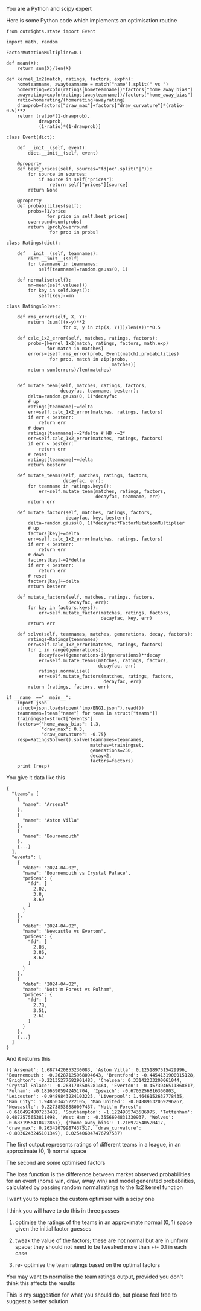 You are a Python and scipy expert

Here is some Python code which implements an optimisation routine

```
from outrights.state import Event

import math, random

FactorMutationMultiplier=0.1

def mean(X):
    return sum(X)/len(X)

def kernel_1x2(match, ratings, factors, expfn):
    hometeamname, awayteamname = match["name"].split(" vs ")
    homerating=expfn(ratings[hometeamname])*factors["home_away_bias"]
    awayrating=expfn(ratings[awayteamname])/factors["home_away_bias"]
    ratio=homerating/(homerating+awayrating)
    drawprob=factors["draw_max"]+factors["draw_curvature"]*(ratio-0.5)**2
    return [ratio*(1-drawprob),
            drawprob,
            (1-ratio)*(1-drawprob)]

class Event(dict):

    def __init__(self, event):
        dict.__init__(self, event)

    @property
    def best_prices(self, sources="fd|oc".split("|")):
        for source in sources:
            if source in self["prices"]:
                return self["prices"][source]
        return None
        
    @property
    def probabilities(self):                      
        probs=[1/price
               for price in self.best_prices]
        overround=sum(probs)
        return [prob/overround
                for prob in probs]

class Ratings(dict):
    
    def __init__(self, teamnames):
        dict.__init__(self)
        for teamname in teamnames:
            self[teamname]=random.gauss(0, 1)
            
    def normalise(self):
        mn=mean(self.values())
        for key in self.keys():
            self[key]-=mn
    
class RatingsSolver:
          
    def rms_error(self, X, Y):
        return (sum([(x-y)**2 
                     for x, y in zip(X, Y)])/len(X))**0.5
        
    def calc_1x2_error(self, matches, ratings, factors):
        probs=[kernel_1x2(match, ratings, factors, math.exp)
               for match in matches]
        errors=[self.rms_error(prob, Event(match).probabilities)
                for prob, match in zip(probs,
                                       matches)]
        return sum(errors)/len(matches)
    
    
    def mutate_team(self, matches, ratings, factors, 
                    decayfac, teamname, besterr):
        delta=random.gauss(0, 1)*decayfac
        # up
        ratings[teamname]+=delta
        err=self.calc_1x2_error(matches, ratings, factors)
        if err < besterr:
            return err
        # down
        ratings[teamname]-=2*delta # NB -=2*
        err=self.calc_1x2_error(matches, ratings, factors)
        if err < besterr:
            return err
        # reset
        ratings[teamname]+=delta
        return besterr
    
    def mutate_teams(self, matches, ratings, factors,
                     decayfac, err):
        for teamname in ratings.keys():
            err=self.mutate_team(matches, ratings, factors,
                                 decayfac, teamname, err)
        return err
    
    def mutate_factor(self, matches, ratings, factors,
                      decayfac, key, besterr):
        delta=random.gauss(0, 1)*decayfac*FactorMutationMultiplier
        # up
        factors[key]+=delta
        err=self.calc_1x2_error(matches, ratings, factors)
        if err < besterr:
            return err
        # down
        factors[key]-=2*delta
        if err < besterr:
            return err
        # reset
        factors[key]+=delta
        return besterr
    
    def mutate_factors(self, matches, ratings, factors, 
                       decayfac, err):
        for key in factors.keys():
            err=self.mutate_factor(matches, ratings, factors,
                                   decayfac, key, err)
        return err
    
    def solve(self, teamnames, matches, generations, decay, factors):
        ratings=Ratings(teamnames)
        err=self.calc_1x2_error(matches, ratings, factors)
        for i in range(generations):
            decayfac=((generations-i)/generations)**decay
            err=self.mutate_teams(matches, ratings, factors,
                                  decayfac, err)
            ratings.normalise()
            err=self.mutate_factors(matches, ratings, factors,
                                    decayfac, err)
        return (ratings, factors, err)
    
if __name__=="__main__":
    import json
    struct=json.loads(open("tmp/ENG1.json").read())
    teamnames=[team["name"] for team in struct["teams"]]
    trainingset=struct["events"]
    factors={"home_away_bias": 1.3,
             "draw_max": 0.3,
             "draw_curvature": -0.75}
    resp=RatingsSolver().solve(teamnames=teamnames,
                               matches=trainingset,
                               generations=250,
                               decay=2,
                               factors=factors)
    print (resp)

```

You give it data like this

```
{
  "teams": [
    {
      "name": "Arsenal"
    },
    {
      "name": "Aston Villa"
    },
    {
      "name": "Bournemouth"
    },
	{...}
  ],
  "events": [
    {
      "date": "2024-04-02",
      "name": "Bournemouth vs Crystal Palace",
      "prices": {
        "fd": [
          2.02,
          3.8,
          3.69
        ]
      }
    },
    {
      "date": "2024-04-02",
      "name": "Newcastle vs Everton",
      "prices": {
        "fd": [
          2.03,
          3.86,
          3.62
        ]
      }
    },
    {
      "date": "2024-04-02",
      "name": "Nott'm Forest vs Fulham",
      "prices": {
        "fd": [
          2.78,
          3.51,
          2.61
        ]
      }
    },
	{...}
  ]
}
```

And it returns this

```
({'Arsenal': 1.6877420853230083, 'Aston Villa': 0.1251897515429996, 'Bournemouth': -0.26287125968094643, 'Brentford': -0.4454131900015128, 'Brighton': -0.22135277682901483, 'Chelsea': 0.33142233200061044, 'Crystal Palace': -0.2631703505281464, 'Everton': -0.4573946511868617, 'Fulham': -0.18165905942451704, 'Ipswich': -0.6705256816360803, 'Leicester': -0.9489843224103225, 'Liverpool': 1.4646152632778435, 'Man City': 1.948503425222105, 'Man United': -0.04889632059296267, 'Newcastle': 0.22738536880007437, "Nott'm Forest": -0.6104924807233482, 'Southampton': -1.1224905743586975, 'Tottenham': 0.4872575653811498, 'West Ham': -0.3556694831330937, 'Wolves': -0.6831956410422867}, {'home_away_bias': 1.216972540520417, 'draw_max': 0.26342079987437517, 'draw_curvature': -0.8036243245101349}, 0.025406047476797537)
```

The first output represents ratings of different teams in a league, in an approximate (0, 1) normal space

The second are some optimised factors

The loss function is the difference between market observed probabilities for an event (home win, draw, away win) and model generated probabilities, calculated by passing random normal ratings to the 1x2 kernel function

I want you to replace the custom optimiser with a scipy one

I think you will have to do this in three passes

1) optimise the ratings of the teams in an approximate normal (0, 1) space given the initial factor guesses

2) tweak the value of the factors; these are not normal but are in unform space; they should not need to be tweaked more than +/- 0.1 in each case

3) re- optimise the team ratings based on the optimal factors

You may want to normalise the team ratings output, provided you don't think this affects the results

This is my suggestion for what you should do, but please feel free to suggest a better solution

